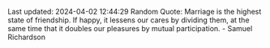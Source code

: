 Last updated: 2024-04-02 12:44:29
Random Quote: Marriage is the highest state of friendship. If happy, it lessens our cares by dividing them, at the same time that it doubles our pleasures by mutual participation. - Samuel Richardson